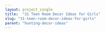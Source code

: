 ```yaml
---
layout: project_single
title:  "31 Teen Room Decor Ideas for Girls"
slug: "31-teen-room-decor-ideas-for-girls"
parent: "hunting-decor-ideas"
---
```

 